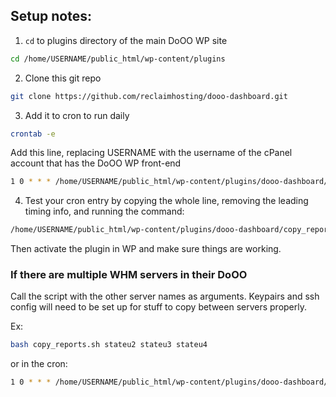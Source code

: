 ## Setup notes:

1. `cd` to plugins directory of the main DoOO WP site
```bash
cd /home/USERNAME/public_html/wp-content/plugins
```

2. Clone this git repo
```bash
git clone https://github.com/reclaimhosting/dooo-dashboard.git
```

3. Add it to cron to run daily
```bash
crontab -e
```

Add this line, replacing USERNAME with the username of the cPanel account that has the DoOO WP front-end
```bash
1 0 * * * /home/USERNAME/public_html/wp-content/plugins/dooo-dashboard/copy_reports.sh > /tmp/copy_reports.cron 2>&1
```

4. Test your cron entry by copying the whole line, removing the leading timing info, and running the command:
```bash
/home/USERNAME/public_html/wp-content/plugins/dooo-dashboard/copy_reports.sh > /tmp/copy_reports.cron 2>&1
```

Then activate the plugin in WP and make sure things are working.

### If there are multiple WHM servers in their DoOO
Call the script with the other server names as arguments. Keypairs and ssh config will need to be set up for stuff to copy between servers properly.

Ex:
```bash
bash copy_reports.sh stateu2 stateu3 stateu4
```

or in the cron:
```bash
1 0 * * * /home/USERNAME/public_html/wp-content/plugins/dooo-dashboard/copy_reports.sh stateu2 stateu3 stateu4 > /tmp/copy_reports.cron 2>&1
```